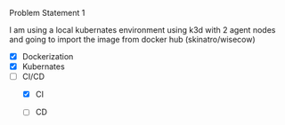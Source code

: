 Problem Statement 1

I am using a local kubernates environment using k3d with 2 agent nodes and going to import the image from docker hub (skinatro/wisecow)


- [X] Dockerization
- [X] Kubernates
- [ ] CI/CD
  - [X] CI
  - [ ] CD


